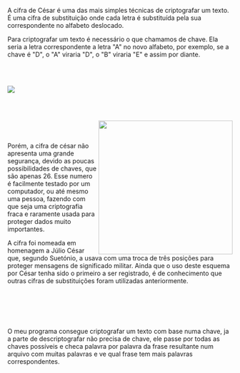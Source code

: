 A cifra de César é uma das mais simples técnicas de criptografar um texto. É uma cifra de substituição onde cada letra
é substituída pela sua correspondente no alfabeto deslocado.

Para criptografar um texto é necessário o que chamamos de chave. Ela seria a letra correspondente a letra "A" no 
novo alfabeto, por exemplo, se a chave é "D", o "A" viraria "D", o "B" viraria "E" e assim por diante.

<br><br/>

<img src="https://upload.wikimedia.org/wikipedia/commons/2/2b/Caesar3.svg" />

<br><br/>

<img height="300" src="https://upload.wikimedia.org/wikipedia/commons/2/26/Gaius_Julius_Caesar_%28100-44_BC%29.JPG" align="right"/>

<br><br/>

Porém, a cifra de césar não apresenta uma grande segurança, devido as poucas possibilidades de chaves, que são apenas 26.
Esse numero é facilmente testado por um computador, ou até mesmo uma pessoa, fazendo com que seja uma criptografia fraca
e raramente usada para proteger dados muito importantes.

A cifra foi nomeada em homenagem a Júlio César que, segundo Suetónio, a usava com uma troca de três posições para 
proteger mensagens de significado militar. Ainda que o uso deste esquema por César tenha sido o primeiro a ser 
registrado, é de conhecimento que outras cifras de substituições foram utilizadas anteriormente.

<br><br/>
<br><br/>


O meu programa consegue criptografar um texto com base numa chave, ja a parte de descriptografar não precisa de chave, 
ele passe por todas as chaves possíveis e checa palavra por palavra da frase resultante num arquivo com muitas 
palavras e ve qual frase tem mais palavras correspondentes.

